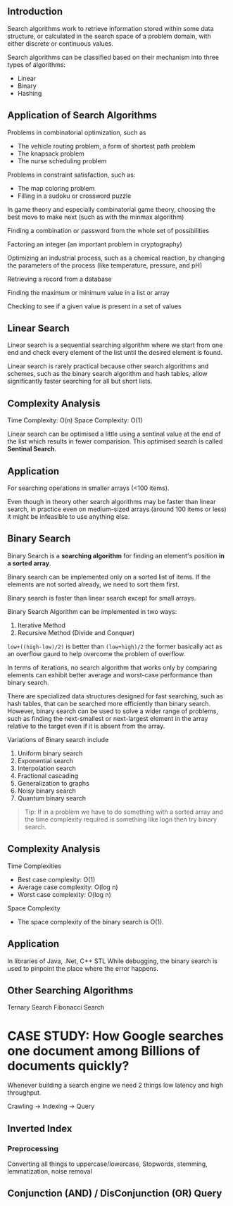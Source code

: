 ## Introduction

Search algorithms work to retrieve information stored within some data structure, or calculated in the search space of a problem domain, with either discrete or continuous values.

Search algorithms can be classified based on their mechanism into three types of algorithms:

- Linear
- Binary
- Hashing

## Application of Search Algorithms

Problems in combinatorial optimization, such as

- The vehicle routing problem, a form of shortest path problem
- The knapsack problem
- The nurse scheduling problem

Problems in constraint satisfaction, such as:

- The map coloring problem
- Filling in a sudoku or crossword puzzle

In game theory and especially combinatorial game theory, choosing the best move to make next (such as with the minmax algorithm)

Finding a combination or password from the whole set of possibilities

Factoring an integer (an important problem in cryptography)

Optimizing an industrial process, such as a chemical reaction, by changing the parameters of the process (like temperature, pressure, and pH)

Retrieving a record from a database

Finding the maximum or minimum value in a list or array

Checking to see if a given value is present in a set of values

## Linear Search

Linear search is a sequential searching algorithm where we start from one end and check every element of the list until the desired element is found.

Linear search is rarely practical because other search algorithms and schemes, such as the binary search algorithm and hash tables, allow significantly faster searching for all but short lists.

## Complexity Analysis

Time Complexity: O(n)
Space Complexity: O(1)

Linear search can be optimised a little using a sentinal value at the end of the list which results in fewer comparision. This optimised search is called **Sentinal Search**.

## Application

For searching operations in smaller arrays (<100 items).

Even though in theory other search algorithms may be faster than linear search, in practice even on medium-sized arrays (around 100 items or less) it might be infeasible to use anything else.

## Binary Search

Binary Search is a **searching algorithm** for finding an element's position **in a sorted array**.

Binary search can be implemented only on a sorted list of items. If the elements are not sorted already, we need to sort them first.

Binary search is faster than linear search except for small arrays.

Binary Search Algorithm can be implemented in two ways:

1. Iterative Method
2. Recursive Method (Divide and Conquer)

`low+((high-low)/2)` is better than `(low+high)/2` the former basically act as an overflow gaurd to help overcome the problem of overflow.

In terms of iterations, no search algorithm that works only by comparing elements can exhibit better average and worst-case performance than binary search.

There are specialized data structures designed for fast searching, such as hash tables, that can be searched more efficiently than binary search. However, binary search can be used to solve a wider range of problems, such as finding the next-smallest or next-largest element in the array relative to the target even if it is absent from the array.

Variations of Binary search include

1. Uniform binary search
2. Exponential search
3. Interpolation search
4. Fractional cascading
5. Generalization to graphs
6. Noisy binary search
7. Quantum binary search

> Tip: If in a problem we have to do something with a sorted array and the time complexity required is something like logn then try binary search.

## Complexity Analysis

Time Complexities

- Best case complexity: O(1)
- Average case complexity: O(log n)
- Worst case complexity: O(log n)

Space Complexity

- The space complexity of the binary search is O(1).

## Application

In libraries of Java, .Net, C++ STL
While debugging, the binary search is used to pinpoint the place where the error happens.

## Other Searching Algorithms

Ternary Search
Fibonacci Search

# CASE STUDY: How Google searches one document among Billions of documents quickly?

Whenever building a search engine we need 2 things low latency and high throughput.

Crawling -> Indexing -> Query

## Inverted Index

### Preprocessing

Converting all things to uppercase/lowercase, Stopwords, stemming, lemmatization, noise removal

## Conjunction (AND) / DisConjunction (OR) Query
